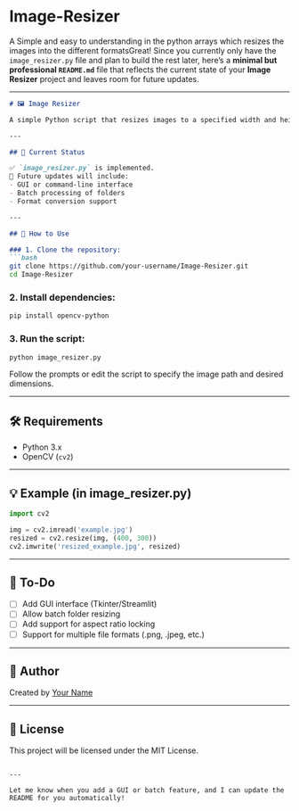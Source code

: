 # Image-Resizer
A Simple and easy to understanding in the python arrays which resizes the images into the different formatsGreat! Since you currently only have the `image_resizer.py` file and plan to build the rest later, here’s a **minimal but professional `README.md`** file that reflects the current state of your **Image Resizer** project and leaves room for future updates.

---

````markdown
# 🖼️ Image Resizer

A simple Python script that resizes images to a specified width and height using the OpenCV library. Ideal for batch resizing, preparing images for web uploads, or creating thumbnails.

---

## 📄 Current Status

✅ `image_resizer.py` is implemented.  
🔧 Future updates will include:
- GUI or command-line interface
- Batch processing of folders
- Format conversion support

---

## 🚀 How to Use

### 1. Clone the repository:
```bash
git clone https://github.com/your-username/Image-Resizer.git
cd Image-Resizer
````

### 2. Install dependencies:

```bash
pip install opencv-python
```

### 3. Run the script:

```bash
python image_resizer.py
```

Follow the prompts or edit the script to specify the image path and desired dimensions.

---

## 🛠️ Requirements

* Python 3.x
* OpenCV (`cv2`)

---

## 💡 Example (in image\_resizer.py)

```python
import cv2

img = cv2.imread('example.jpg')
resized = cv2.resize(img, (400, 300))
cv2.imwrite('resized_example.jpg', resized)
```

---

## 📌 To-Do

* [ ] Add GUI interface (Tkinter/Streamlit)
* [ ] Allow batch folder resizing
* [ ] Add support for aspect ratio locking
* [ ] Support for multiple file formats (.png, .jpeg, etc.)

---

## 👤 Author

Created by [Your Name](https://github.com/your-username)

---

## 📄 License

This project will be licensed under the MIT License.

```

---

Let me know when you add a GUI or batch feature, and I can update the README for you automatically!
```

